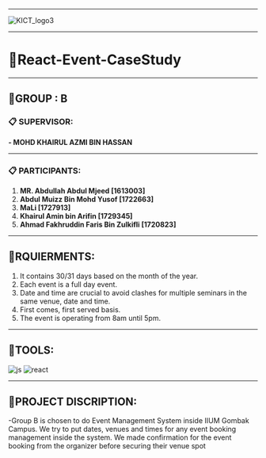 * * * * *
![KICT_logo3](https://github.com/GroupB-Project-CaseStudy/React-Event/blob/main/assets/KICT_logo3.jpg?raw=true)
* * * * *
# **:file_folder:React-Event-CaseStudy**
* * * * *
## **:open_file_folder:GROUP  : B**
### **:clipboard: SUPERVISOR:**

**- MOHD KHAIRUL AZMI BIN HASSAN**
* * * * *
### **:clipboard: PARTICIPANTS:**

1. **MR. Abdullah Abdul Mjeed [1613003]**
2. **Abdul Muizz Bin Mohd Yusof [1722663]**
3. **MaLi [1727913]**
4. **Khairul Amin bin Arifin [1729345]**
5. **Ahmad Fakhruddin Faris Bin Zulkifli [1720823]**
* * * * *
## **:open_file_folder:RQUIERMENTS:**

1. It contains 30/31 days based on the month of the year.
2. Each event is a full day event. 
3. Date and time are crucial to avoid clashes for multiple seminars in the same venue, date and time. 
4. First comes, first served basis. 
5. The event is operating from 8am until 5pm. 
* * * * *

## **:open_file_folder:TOOLS:**
![js](https://github.com/GroupB-Project-CaseStudy/React-Event/blob/main/assets/js.png?raw=true)
![react](https://github.com/GroupB-Project-CaseStudy/React-Event/blob/main/assets/react.png?raw=true)
* * * * *

## **:open_file_folder:PROJECT DISCRIPTION:**
-Group B is chosen to do Event Management System inside IIUM Gombak Campus. We try to put dates, venues and times for any event booking management inside the system. We made confirmation for the event booking from the organizer before securing their venue spot
